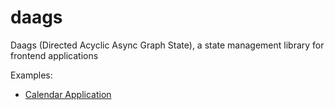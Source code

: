 # daags

Daags (Directed Acyclic Async Graph State), a state management library for frontend applications

Examples:
- [Calendar Application](https://daags-calendar-example.netlify.app/calendar/1)